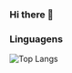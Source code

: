 ### Hi there 👋

### Linguagens
![Top Langs](https://github-readme-stats.vercel.app/api/top-langs/?username=GuilhermeAp404&layout=compact&hide=handlebars,ruby,dockerfile,mako&theme=radical)

<!--
**GuilhermeAp404/GuilhermeAp404** is a ✨ _special_ ✨ repository because its `README.md` (this file) appears on your GitHub profile.

Here are some ideas to get you started:

- 🔭 I’m currently working on ...
- 🌱 I’m currently learning ...
- 👯 I’m looking to collaborate on ...
- 🤔 I’m looking for help with ...
- 💬 Ask me about ...
- 📫 How to reach me: ...
- 😄 Pronouns: ...
- ⚡ Fun fact: ...
-->

